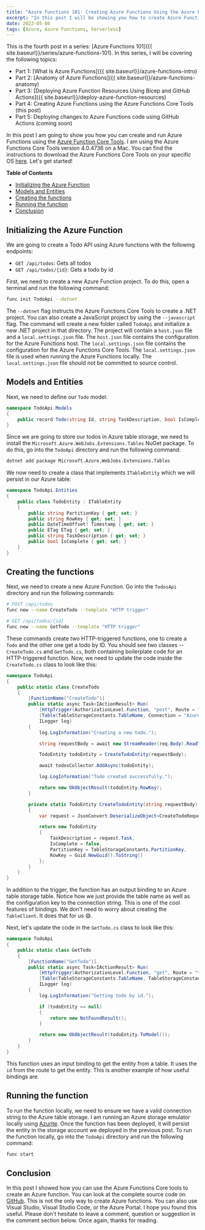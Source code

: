```yaml
---
title: "Azure Functions 101: Creating Azure Functions Using the Azure Functions Core Tools"
excerpt: "In this post I will be showing you how to create Azure Functions using the Azure Functions Core Tools."
date: 2023-05-06
tags: [Azure, Azure Functions, Serverless]
---
```


This is the fourth post in a series: [Azure Functions 101]({{ site.baseurl}}/series/azure-functions-101). In this series, I will be covering the following topics:

- Part 1: [What Is Azure Functions]({{ site.baseurl}}/azure-functions-intro)
- Part 2: [Anatomy of Azure Functions]({{ site.baseurl}}/azure-functions-anatomy)
- Part 3: [Deploying Azure Function Resources Using Bicep and GitHub Actions]({{ site.baseurl}}/deploy-azure-function-resources)
- Part 4: Creating Azure Functions using the Azure Functions Core Tools (this post)
- Part 5: Deploying changes to Azure Functions code using GitHub Actions (coming soon)

In this post I am going to show you how you can create and run Azure Functions using the [Azure Function Core Tools](https://learn.microsoft.com/en-us/azure/azure-functions/functions-run-local). I am using the Azure Functions Core Tools version 4.0.4736 on a Mac. You can find the instructions to download the Azure Functions Core Tools on your specific OS [here](https://docs.microsoft.com/en-us/azure/azure-functions/functions-run-local). Let's get started!

**Table of Contents**

- [Initializing the Azure Function](#initializing-the-azure-function)
- [Models and Entities](#models-and-entities)
- [Creating the functions](#creating-the-functions)
- [Running the function](#running-the-function)
- [Conclusion](#conclusion)

## Initializing the Azure Function

We are going to create a Todo API using Azure functions with the following endpoints:

- `GET /api/todos`: Gets all todos
- `GET /api/todos/{id}`: Gets a todo by id

First, we need to create a new Azure Function project. To do this, open a terminal and run the following command:

```bash
func init TodoApi --dotnet
```

The `--dotnet` flag instructs the Azure Functions Core Tools to create a .NET project. You can also create a JavaScript project by using the `--javascript` flag. The command will create a new folder called `TodoApi` and initialize a new .NET project in that directory. The project will contain a `host.json` file and a `local.settings.json` file. The `host.json` file contains the configuration for the Azure Functions host. The `local.settings.json` file contains the configuration for the Azure Functions Core Tools. The `local.settings.json` file is used when running the Azure Functions locally. The `local.settings.json` file should not be committed to source control.

## Models and Entities

Next, we need to define our `Todo` model:

```csharp
namespace TodoApi.Models
{
    public record Todo(string Id, string TaskDescription, bool IsComplete);
}
```

Since we are going to store our todos in Azure table storage, we need to install the `Microsoft.Azure.WebJobs.Extensions.Tables` NuGet package. To do this, go into the `TodoApi` directory and run the following command:

```bash
dotnet add package Microsoft.Azure.WebJobs.Extensions.Tables
```

We now need to create a class that implements `ITableEntity` which we will persist in our Azure table:

```csharp
namespace TodoApi.Entities
{
    public class TodoEntity : ITableEntity
    {
        public string PartitionKey { get; set; }
        public string RowKey { get; set; }
        public DateTimeOffset? Timestamp { get; set; }
        public ETag ETag { get; set; }
        public string TaskDescription { get; set; }
        public bool IsComplete { get; set; }
    }
}
```

## Creating the functions

Next, we need to create a new Azure Function. Go into the `TodosApi` directory and run the following commands:

```bash
# POST /api/todos
func new --name CreateTodo --template "HTTP trigger"

# GET /api/todos/{id}
func new --name GetTodo --template "HTTP trigger"
```

These commands create two HTTP-triggered functions, one to create a `Todo` and the other one get a todo by ID. You should see two classes -- `CreateTodo.cs` and `GetTodo.cs`, both containing boilerplate code for an HTTP-triggered function. Now, we need to update the code inside the `CreateTodo.cs` class to look like this:

```csharp
namespace TodoApi
{
    public static class CreateTodo
    {
        [FunctionName("CreateTodo")]
        public static async Task<IActionResult> Run(
            [HttpTrigger(AuthorizationLevel.Function, "post", Route = "todos")] HttpRequest req,
            [Table(TableStorageConstants.TableName, Connection = "AzureWebJobsStorage")] IAsyncCollector<TodoEntity> todosCollector,
            ILogger log)
        {
            log.LogInformation("Creating a new todo.");

            string requestBody = await new StreamReader(req.Body).ReadToEndAsync();

            TodoEntity todoEntity = CreateTodoEntity(requestBody);

            await todosCollector.AddAsync(todoEntity);

            log.LogInformation("Todo created successfully.");

            return new OkObjectResult(todoEntity.RowKey);
        }

        private static TodoEntity CreateTodoEntity(string requestBody)
        {
            var request = JsonConvert.DeserializeObject<CreateTodoRequest>(requestBody);

            return new TodoEntity
            {
                TaskDescription = request.Task,
                IsComplete = false,
                PartitionKey = TableStorageConstants.PartitionKey,
                RowKey = Guid.NewGuid().ToString()
            };
        }
    }
}
```

In addition to the trigger, the function has an output binding to an Azure table storage table. Notice how we just provide the table name as well as the configuration key to the connection string. This is one of the cool features of bindings. We don't need to worry about creating the `TableClient`. It does that for us :smile:.

Next, let's update the code in the `GetTodo.cs` class to look like this:

```csharp
namespace TodoApi
{
    public static class GetTodo
    {
        [FunctionName("GetTodo")]
        public static async Task<IActionResult> Run(
            [HttpTrigger(AuthorizationLevel.Function, "get", Route = "todos/{id}")] HttpRequest req,
            [Table(TableStorageConstants.TableName, TableStorageConstants.PartitionKey, "{id}", Connection = "AzureWebJobsStorage")] TodoEntity todoEntity,
            ILogger log)
        {
            log.LogInformation("Getting todo by id.");

            if (todoEntity == null)
            {
                return new NotFoundResult();
            }

            return new OkObjectResult(todoEntity.ToModel());
        }
    }
}
```

This function uses an input binding to get the entity from a table. It uses the `id` from the route to get the entity. This is another example of how useful bindings are.

## Running the function

To run the function locally, we need to ensure we have a valid connection string to the Azure table storage. I am running an Azure storage emulator locally using [Azurite](https://learn.microsoft.com/en-us/azure/storage/common/storage-use-azurite). Once the function has been deployed, it will persist the entity in the storage account we deployed in the previous post. To run the function locally, go into the `TodoApi` directory and run the following command:

```bash
func start
```

## Conclusion

In this post I showed how you can use the Azure Functions Core tools to create an Azure function. You can look at the complete source code on [GitHub](https://github.com/vince-nyanga/azure-functions-demo). This is not the only way to create Azure functions. You can also use Visual Studio, Visual Studio Code, or the Azure Portal. I hope you found this useful. Please don't hesitate to leave a comment, question or suggestion in the comment section below. Once again, thanks for reading.
